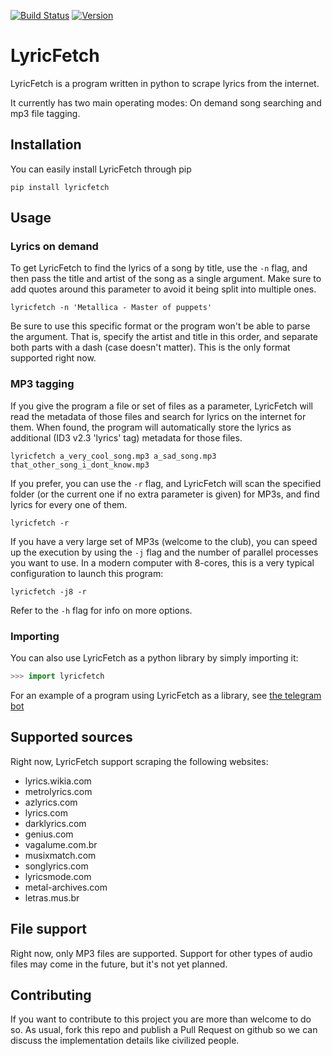 [![Build Status](https://travis-ci.org/ocaballeror/LyricFetch.svg)](https://travis-ci.org/ocaballeror/LyricFetch)
[![Version](https://img.shields.io/pypi/v/lyricfetch.svg)](https://img.shields.io/pypi/v/lyricfetch.svg)
# LyricFetch
LyricFetch is a program written in python to scrape lyrics from the internet.

It currently has two main operating modes: On demand song searching and mp3 file
tagging.


## Installation
You can easily install LyricFetch through pip

```
pip install lyricfetch
```

## Usage
### Lyrics on demand
To get LyricFetch to find the lyrics of a song by title, use the `-n` flag, and
then pass the title and artist of the song as a single argument. Make sure to
add quotes around this parameter to avoid it being split into multiple ones.

```
lyricfetch -n 'Metallica - Master of puppets'
```

Be sure to use this specific format or the program won't be able to parse the
argument. That is, specify the artist and title in this order, and separate both
parts with a dash (case doesn't matter). This is the only format supported right
now.

### MP3 tagging
If you give the program a file or set of files as a parameter, LyricFetch will
read the metadata of those files and search for lyrics on the internet for them.
When found, the program will automatically store the lyrics as additional (ID3
v2.3 'lyrics' tag) metadata for those files.

```
lyricfetch a_very_cool_song.mp3 a_sad_song.mp3 that_other_song_i_dont_know.mp3
```

If you prefer, you can use the `-r` flag, and LyricFetch will scan the specified
folder (or the current one if no extra parameter is given) for MP3s, and find
lyrics for every one of them.

```
lyricfetch -r
```

If you have a very large set of MP3s (welcome to the club), you can speed up the
execution by using the `-j` flag and the number of parallel processes you want
to use. In a modern computer with 8-cores, this is a very typical configuration
to launch this program:

```
lyricfetch -j8 -r
```

Refer to the `-h` flag for info on more options.

### Importing
You can also use LyricFetch as a python library by simply importing it:

```python
>>> import lyricfetch
```

For an example of a program using LyricFetch as a library, see
[the telegram bot](https://github.com/ocaballeror/LyricFetch-Bot)

## Supported sources
Right now, LyricFetch support scraping the following websites:

* lyrics.wikia.com
* metrolyrics.com
* azlyrics.com
* lyrics.com
* darklyrics.com
* genius.com
* vagalume.com.br
* musixmatch.com
* songlyrics.com
* lyricsmode.com
* metal-archives.com
* letras.mus.br

## File support
Right now, only MP3 files are supported. Support for other types of audio files
may come in the future, but it's not yet planned.

## Contributing
If you want to contribute to this project you are more than welcome to do so. As
usual, fork this repo and publish a Pull Request on github so we can discuss
the implementation details like civilized people.
